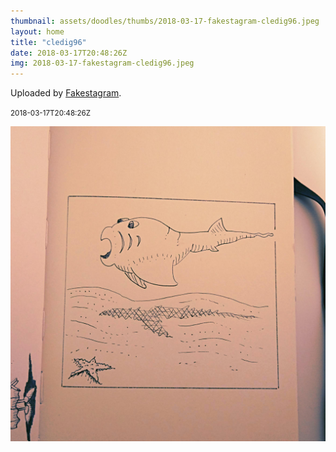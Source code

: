 ```yaml
---
thumbnail: assets/doodles/thumbs/2018-03-17-fakestagram-cledig96.jpeg
layout: home
title: "cledig96"
date: 2018-03-17T20:48:26Z
img: 2018-03-17-fakestagram-cledig96.jpeg
---
```


Uploaded by [Fakestagram](https://github.com/opyate/fakestagram).

<small>2018-03-17T20:48:26Z</small>

![Uploaded by Fakestagram](assets/doodles/original/2018-03-17-fakestagram-cledig96.jpeg)

